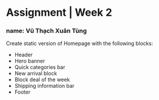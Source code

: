 # Assignment | Week 2

### name: Vũ Thạch Xuân Tùng
Create static version of Homepage with the following blocks:

* Header 
* Hero banner
* Quick categories bar
* New arrival block
* Block deal of the week
* Shipping information bar
* Footer

